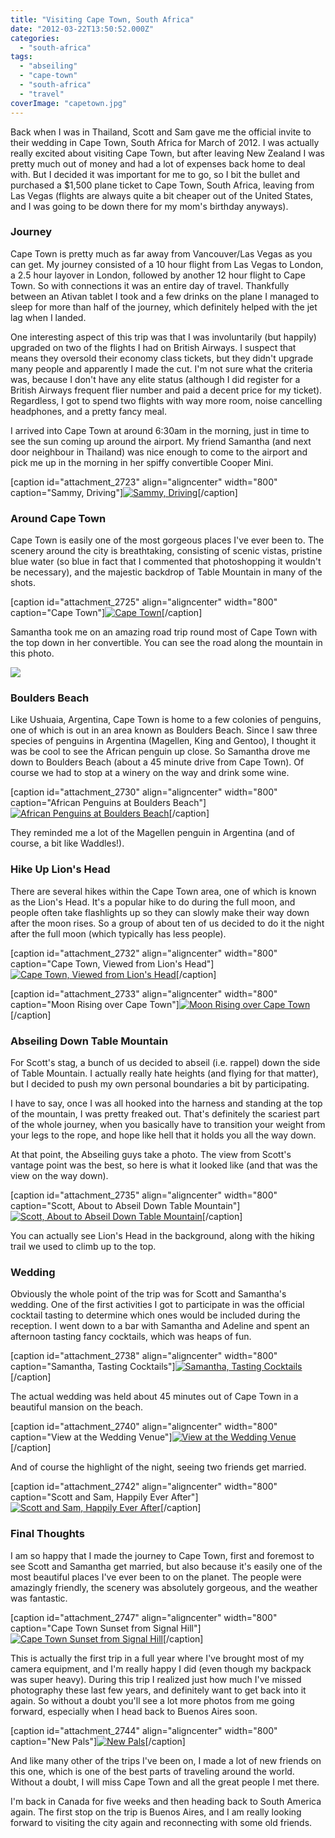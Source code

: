 ```yaml
---
title: "Visiting Cape Town, South Africa"
date: "2012-03-22T13:50:52.000Z"
categories: 
  - "south-africa"
tags: 
  - "abseiling"
  - "cape-town"
  - "south-africa"
  - "travel"
coverImage: "capetown.jpg"
---
```


Back when I was in Thailand, Scott and Sam gave me the official invite to their wedding in Cape Town, South Africa for March of 2012. I was actually really excited about visiting Cape Town, but after leaving New Zealand I was pretty much out of money and had a lot of expenses back home to deal with. But I decided it was important for me to go, so I bit the bullet and purchased a $1,500 plane ticket to Cape Town, South Africa, leaving from Las Vegas (flights are always quite a bit cheaper out of the United States, and I was going to be down there for my mom's birthday anyways).

### Journey

Cape Town is pretty much as far away from Vancouver/Las Vegas as you can get. My journey consisted of a 10 hour flight from Las Vegas to London, a 2.5 hour layover in London, followed by another 12 hour flight to Cape Town. So with connections it was an entire day of travel. Thankfully between an Ativan tablet I took and a few drinks on the plane I managed to sleep for more than half of the journey, which definitely helped with the jet lag when I landed.

One interesting aspect of this trip was that I was involuntarily (but happily) upgraded on two of the flights I had on British Airways. I suspect that means they oversold their economy class tickets, but they didn't upgrade many people and apparently I made the cut. I'm not sure what the criteria was, because I don't have any elite status (although I did register for a British Airways frequent flier number and paid a decent price for my ticket). Regardless, I got to spend two flights with way more room, noise cancelling headphones, and a pretty fancy meal.

I arrived into Cape Town at around 6:30am in the morning, just in time to see the sun coming up around the airport. My friend Samantha (and next door neighbour in Thailand) was nice enough to come to the airport and pick me up in the morning in her spiffy convertible Cooper Mini.

\[caption id="attachment\_2723" align="aligncenter" width="800" caption="Sammy, Driving"\][![](images/sam1.jpg "Sammy, Driving")](http://www.migratorynerd.com/wordpress/wp-content/uploads/2012/03/sam1.jpg)\[/caption\]

### Around Cape Town

Cape Town is easily one of the most gorgeous places I've ever been to. The scenery around the city is breathtaking, consisting of scenic vistas, pristine blue water (so blue in fact that I commented that photoshopping it wouldn't be necessary), and the majestic backdrop of Table Mountain in many of the shots.

\[caption id="attachment\_2725" align="aligncenter" width="800" caption="Cape Town"\][![](images/capetown1.jpg "Cape Town")](http://www.migratorynerd.com/wordpress/wp-content/uploads/2012/03/capetown1.jpg)\[/caption\]

Samantha took me on an amazing road trip round most of Cape Town with the top down in her convertible. You can see the road along the mountain in this photo.

[![](images/capetown2.jpg)](http://www.migratorynerd.com/wordpress/wp-content/uploads/2012/03/capetown2.jpg)

### Boulders Beach

Like Ushuaia, Argentina, Cape Town is home to a few colonies of penguins, one of which is out in an area known as Boulders Beach. Since I saw three species of penguins in Argentina (Magellen, King and Gentoo), I thought it was be cool to see the African penguin up close. So Samantha drove me down to Boulders Beach (about a 45 minute drive from Cape Town). Of course we had to stop at a winery on the way and drink some wine.

\[caption id="attachment\_2730" align="aligncenter" width="800" caption="African Penguins at Boulders Beach"\][![](images/capetown3.jpg "African Penguins at Boulders Beach")](http://www.migratorynerd.com/wordpress/wp-content/uploads/2012/03/capetown3.jpg)\[/caption\]

They reminded me a lot of the Magellen penguin in Argentina (and of course, a bit like Waddles!).

### Hike Up Lion's Head

There are several hikes within the Cape Town area, one of which is known as the Lion's Head. It's a popular hike to do during the full moon, and people often take flashlights up so they can slowly make their way down after the moon rises. So a group of about ten of us decided to do it the night after the full moon (which typically has less people).

\[caption id="attachment\_2732" align="aligncenter" width="800" caption="Cape Town, Viewed from Lion's Head"\][![](images/capetown4.jpg "Cape Town, Viewed from Lion's Head")](http://www.migratorynerd.com/wordpress/wp-content/uploads/2012/03/capetown4.jpg)\[/caption\]

\[caption id="attachment\_2733" align="aligncenter" width="800" caption="Moon Rising over Cape Town"\][![](images/capetown6.jpg "Moon Rising over Cape Town")](http://www.migratorynerd.com/wordpress/wp-content/uploads/2012/03/capetown6.jpg)\[/caption\]

### Abseiling Down Table Mountain

For Scott's stag, a bunch of us decided to abseil (i.e. rappel) down the side of Table Mountain. I actually really hate heights (and flying for that matter), but I decided to push my own personal boundaries a bit by participating.

I have to say, once I was all hooked into the harness and standing at the top of the mountain, I was pretty freaked out. That's definitely the scariest part of the whole journey, when you basically have to transition your weight from your legs to the rope, and hope like hell that it holds you all the way down.

At that point, the Abseiling guys take a photo. The view from Scott's vantage point was the best, so here is what it looked like (and that was the view on the way down).

\[caption id="attachment\_2735" align="aligncenter" width="800" caption="Scott, About to Abseil Down Table Mountain"\][![](images/capetown7.jpg "Scott, About to Abseil Down Table Mountain")](http://www.migratorynerd.com/wordpress/wp-content/uploads/2012/03/capetown7.jpg)\[/caption\]

You can actually see Lion's Head in the background, along with the hiking trail we used to climb up to the top.

### Wedding

Obviously the whole point of the trip was for Scott and Samantha's wedding. One of the first activities I got to participate in was the official cocktail tasting to determine which ones would be included during the reception. I went down to a bar with Samantha and Adeline and spent an afternoon tasting fancy cocktails, which was heaps of fun.

\[caption id="attachment\_2738" align="aligncenter" width="800" caption="Samantha, Tasting Cocktails"\][![](images/capetown8.jpg "Samantha, Tasting Cocktails")](http://www.migratorynerd.com/wordpress/wp-content/uploads/2012/03/capetown8.jpg)\[/caption\]

The actual wedding was held about 45 minutes out of Cape Town in a beautiful mansion on the beach.

\[caption id="attachment\_2740" align="aligncenter" width="800" caption="View at the Wedding Venue"\][![](images/capetown9-800x600.jpg "View at the Wedding Venue")](http://www.migratorynerd.com/wordpress/wp-content/uploads/2012/03/capetown9.jpg)\[/caption\]

And of course the highlight of the night, seeing two friends get married.

\[caption id="attachment\_2742" align="aligncenter" width="800" caption="Scott and Sam, Happily Ever After"\][![](images/capetown10-800x600.jpg "Scott and Sam, Happily Ever After")](http://www.migratorynerd.com/wordpress/wp-content/uploads/2012/03/capetown10.jpg)\[/caption\]

### Final Thoughts

I am so happy that I made the journey to Cape Town, first and foremost to see Scott and Samantha get married, but also because it's easily one of the most beautiful places I've ever been to on the planet. The people were amazingly friendly, the scenery was absolutely gorgeous, and the weather was fantastic.

\[caption id="attachment\_2747" align="aligncenter" width="800" caption="Cape Town Sunset from Signal Hill"\][![](images/capetown12.jpg "Cape Town Sunset from Signal Hill")](http://www.migratorynerd.com/wordpress/wp-content/uploads/2012/03/capetown12.jpg)\[/caption\]

This is actually the first trip in a full year where I've brought most of my camera equipment, and I'm really happy I did (even though my backpack was super heavy). During this trip I realized just how much I've missed photography these last few years, and definitely want to get back into it again. So without a doubt you'll see a lot more photos from me going forward, especially when I head back to Buenos Aires soon.

\[caption id="attachment\_2744" align="aligncenter" width="800" caption="New Pals"\][![](images/capetown11.jpg "New Pals")](http://www.migratorynerd.com/wordpress/wp-content/uploads/2012/03/capetown11.jpg)\[/caption\]

And like many other of the trips I've been on, I made a lot of new friends on this one, which is one of the best parts of traveling around the world. Without a doubt, I will miss Cape Town and all the great people I met there.

I'm back in Canada for five weeks and then heading back to South America again. The first stop on the trip is Buenos Aires, and I am really looking forward to visiting the city again and reconnecting with some old friends.
